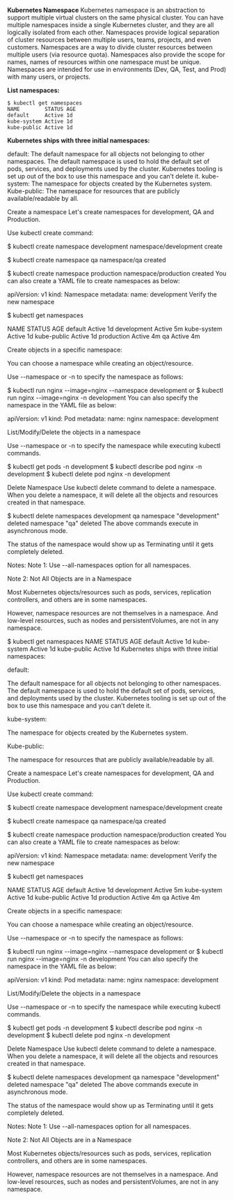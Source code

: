 **Kubernetes Namespace**
Kubernetes namespace is an abstraction to support multiple virtual clusters on the same physical cluster.
You can have multiple namespaces inside a single Kubernetes cluster, and they are all logically isolated from each other.
Namespaces provide logical separation of cluster resources between multiple users, teams, projects, and even customers. Namespaces are a way to divide cluster resources between multiple users (via resource quota).
Namespaces also provide the scope for names, names of resources within one namespace must be unique.
Namespaces are intended for use in environments (Dev, QA, Test, and Prod) with many users, or projects.

**List namespaces:**
```console
$ kubectl get namespaces
NAME        STATUS AGE
default     Active 1d
kube-system Active 1d
kube-public Active 1d
```

**Kubernetes ships with three initial namespaces:**

default:
The default namespace for all objects not belonging to other namespaces. The default namespace is used to hold the default set of pods, services, and deployments used by the cluster. Kubernetes tooling is set up out of the box to use this namespace and you can’t delete it.
kube-system:
The namespace for objects created by the Kubernetes system.
Kube-public:
The namespace for resources that are publicly available/readable by all.

Create a namespace
Let's create namespaces for development, QA and Production.

Use kubectl create command:

$ kubectl create namespace development
namespace/development create

$ kubectl create namespace qa
namespace/qa created

$ kubectl create namespace production
namespace/production created
You can also create a YAML file to create namespaces as below:

apiVersion: v1
kind: Namespace
metadata:
  name: development
Verify the new namespace

$ kubectl get namespaces

NAME        STATUS AGE
default     Active 1d
development Active 5m
kube-system Active 1d
kube-public Active 1d
production  Active 4m
qa          Active 4m

Create objects in a specific namespace:

You can choose a namespace while creating an object/resource.

Use --namespace or -n to specify the namespace as follows:

$ kubectl run nginx --image=nginx --namespace development
or
$ kubectl run nginx --image=nginx -n development
You can also specify the namespace in the YAML file as below:

apiVersion: v1
kind: Pod
metadata:
  name: nginx
  namespace: development

List/Modify/Delete the objects in a namespace

Use --namespace or -n to specify the namespace while executing kubectl commands.

$ kubectl get pods -n development
$ kubectl describe pod nginx -n development
$ kubectl delete pod nginx -n development

Delete Namespace
Use kubectl delete command to delete a namespace. When you delete a namespace, it will delete all the objects and resources created in that namespace.

$ kubectl delete namespaces development qa
namespace "development" deleted
namespace "qa" deleted
The above commands execute in asynchronous mode.

The status of the namespace would show up as Terminating until it gets completely deleted.

Notes:
Note 1: Use --all-namespaces option for all namespaces.

Note 2: Not All Objects are in a Namespace

Most Kubernetes objects/resources such as pods, services, replication controllers, and others are in some namespaces.

However, namespace resources are not themselves in a namespace. And low-level resources, such as nodes and persistentVolumes, are not in any namespace.





$ kubectl get namespaces
NAME        STATUS AGE
default     Active 1d
kube-system Active 1d
kube-public Active 1d
Kubernetes ships with three initial namespaces:

default:

The default namespace for all objects not belonging to other namespaces. The default namespace is used to hold the default set of pods, services, and deployments used by the cluster. Kubernetes tooling is set up out of the box to use this namespace and you can’t delete it.

kube-system:

The namespace for objects created by the Kubernetes system.

Kube-public:

The namespace for resources that are publicly available/readable by all.


Create a namespace
Let's create namespaces for development, QA and Production.

Use kubectl create command:

$ kubectl create namespace development
namespace/development create

$ kubectl create namespace qa
namespace/qa created

$ kubectl create namespace production
namespace/production created
You can also create a YAML file to create namespaces as below:

apiVersion: v1
kind: Namespace
metadata:
  name: development
Verify the new namespace

$ kubectl get namespaces

NAME        STATUS AGE
default     Active 1d
development Active 5m
kube-system Active 1d
kube-public Active 1d
production  Active 4m
qa          Active 4m

Create objects in a specific namespace:

You can choose a namespace while creating an object/resource.

Use --namespace or -n to specify the namespace as follows:

$ kubectl run nginx --image=nginx --namespace development
or
$ kubectl run nginx --image=nginx -n development
You can also specify the namespace in the YAML file as below:

apiVersion: v1
kind: Pod
metadata:
  name: nginx
  namespace: development

List/Modify/Delete the objects in a namespace

Use --namespace or -n to specify the namespace while executing kubectl commands.

$ kubectl get pods -n development
$ kubectl describe pod nginx -n development
$ kubectl delete pod nginx -n development

Delete Namespace
Use kubectl delete command to delete a namespace. When you delete a namespace, it will delete all the objects and resources created in that namespace.

$ kubectl delete namespaces development qa
namespace "development" deleted
namespace "qa" deleted
The above commands execute in asynchronous mode.

The status of the namespace would show up as Terminating until it gets completely deleted.

Notes:
Note 1: Use --all-namespaces option for all namespaces.

Note 2: Not All Objects are in a Namespace

Most Kubernetes objects/resources such as pods, services, replication controllers, and others are in some namespaces.

However, namespace resources are not themselves in a namespace. And low-level resources, such as nodes and persistentVolumes, are not in any namespace.




